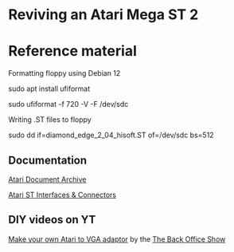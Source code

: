# Reviving an Atari Mega ST 2

# Reference material

Formatting floppy using Debian 12

  sudo apt install ufiformat

  sudo ufiformat -f 720 -V -F /dev/sdc

Writing .ST files to floppy

  sudo dd if=diamond_edge_2_04_hisoft.ST of=/dev/sdc bs=512

## Documentation

[Atari Document Archive](https://docs.dev-docs.org/)

[Atari ST Interfaces & Connectors](https://info-coach.fr/atari/hardware/interfaces.php)

## DIY videos on YT

[Make your own Atari to VGA adaptor](https://youtu.be/N9xhNgCW2LQ) by the [The Back Office Show](https://backofficeshow.com/)
